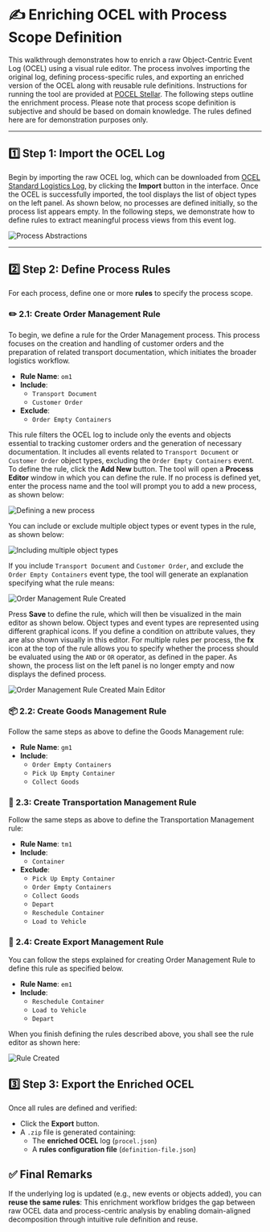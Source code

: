 # ✍️ Enriching OCEL with Process Scope Definition

This walkthrough demonstrates how to enrich a raw Object-Centric Event Log (OCEL) using a visual rule editor. The process involves importing the original log, defining process-specific rules, and exporting an enriched version of the OCEL along with reusable rule definitions. Instructions for running the tool are provided at [POCEL Stellar](https://github.com/hudsonjychen/procellar). The following steps outline the enrichment process. Please note that process scope definition is subjective and should be based on domain knowledge. The rules defined here are for demonstration purposes only.

---

## 1️⃣ Step 1: Import the OCEL Log

Begin by importing the raw OCEL log, which can be downloaded from [OCEL Standard Logistics Log](https://ocel-standard.org/event-logs/simulations/logistics/), by clicking the **Import** button in the interface. Once the OCEL is successfully imported, the tool displays the list of object types on the left panel. As shown below, no processes are defined initially, so the process list appears empty. In the following steps, we demonstrate how to define rules to extract meaningful process views from this event log.

![Process Abstractions](../images/ocel_imported.png)

---

## 2️⃣ Step 2: Define Process Rules

For each process, define one or more **rules** to specify the process scope.

### ✏️ 2.1: Create Order Management Rule

To begin, we define a rule for the Order Management process. This process focuses on the creation and handling of customer orders and the preparation of related transport documentation, which initiates the broader logistics workflow.

- **Rule Name**: `om1`
- **Include**:
  - `Transport Document`
  - `Customer Order`
- **Exclude**:
  - `Order Empty Containers`

This rule filters the OCEL log to include only the events and objects essential to tracking customer orders and the generation of necessary documentation. It includes all events related to `Transport Document` or `Customer Order` object types, excluding the `Order Empty Containers` event. To define the rule, click the **Add New** button. The tool will open a **Process Editor** window in which you can define the rule. If no process is defined yet, enter the process name and the tool will prompt you to add a new process, as shown below:

![Defining a new process](../images/new_process_defined.png)

You can include or exclude multiple object types or event types in the rule, as shown below:

![Including multiple object types](../images/multi_ot_included.png)

If you include `Transport Document` and `Customer Order`, and exclude the `Order Empty Containers` event type, the tool will generate an explanation specifying what the rule means:

![Order Management Rule Created](../images/order_management_rule_created.png)

Press **Save** to define the rule, which will then be visualized in the main editor as shown below. Object types and event types are represented using different graphical icons. If you define a condition on attribute values, they are also shown visually in this editor. For multiple rules per process, the **fx** icon at the top of the rule allows you to specify whether the process should be evaluated using the `AND` or `OR` operator, as defined in the paper. As shown, the process list on the left panel is no longer empty and now displays the defined process.

![Order Management Rule Created Main Editor](../images/order_management_rule_created_main_window.png)

### 📦 2.2: Create Goods Management Rule

Follow the same steps as above to define the Goods Management rule:

- **Rule Name**: `gm1`
- **Include**:
  - `Order Empty Containers`
  - `Pick Up Empty Container`
  - `Collect Goods`

### 🚚 2.3: Create Transportation Management Rule

Follow the same steps as above to define the Transportation Management rule:

- **Rule Name**: `tm1`
- **Include**:
  - `Container`
- **Exclude**:
  - `Pick Up Empty Container`
  - `Order Empty Containers`
  - `Collect Goods`
  - `Depart`
  - `Reschedule Container`
  - `Load to Vehicle`

### 🚢 2.4: Create Export Management Rule

You can follow the steps explained for creating Order Management Rule to define this rule as specified below. 

- **Rule Name**: `em1`
- **Include**:
  - `Reschedule Container`
  - `Load to Vehicle`
  - `Depart`


When you finish defining the rules described above, you shall see the rule editor as shown here: 

![Rule Created](../images/Rules_defined.png)

## 3️⃣ Step 3: Export the Enriched OCEL

Once all rules are defined and verified:

- Click the **Export** button.
- A `.zip` file is generated containing:
  - The **enriched OCEL** log (`procel.json`)
  - A **rules configuration file** (`definition-file.json`)



## ✅ Final Remarks

If the underlying log is updated (e.g., new events or objects added), you can **reuse the same rules**:
This enrichment workflow bridges the gap between raw OCEL data and process-centric analysis by enabling domain-aligned decomposition through intuitive rule definition and reuse.

